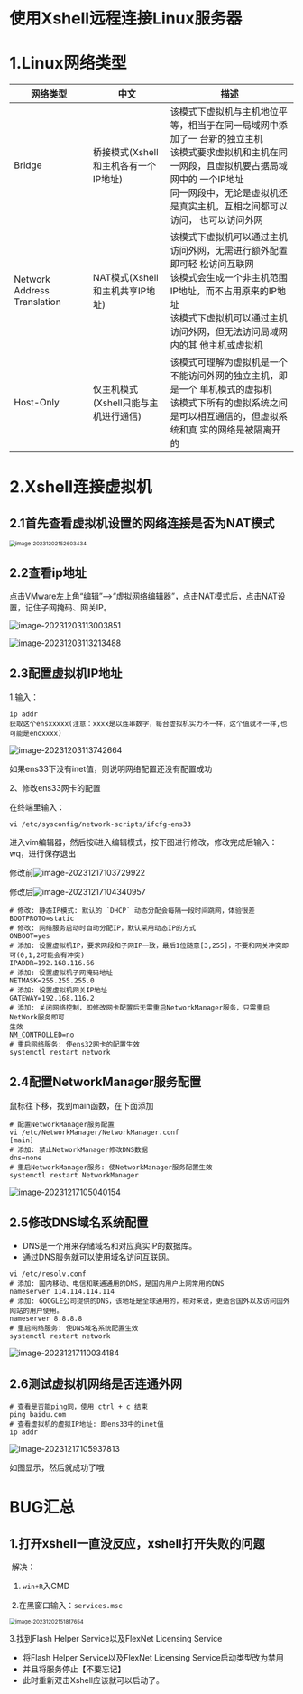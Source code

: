 # 使用Xshell远程连接Linux服务器

# 1.Linux网络类型

| 网络类型                    | 中文                                 | 描述                                                         |
| --------------------------- | ------------------------------------ | ------------------------------------------------------------ |
| Bridge                      | 桥接模式(Xshell和主机各有一个IP地址) | 该模式下虚拟机与主机地位平等，相当于在同一局域网中添加了一 台新的独立主机<br />该模式要求虚拟机和主机在同一网段，且虚拟机要占据局域网中的 一个IP地址<br />同一网段中，无论是虚拟机还是真实主机，互相之间都可以访问， 也可以访问外网 |
| Network Address Translation | NAT模式(Xshell和主机共享IP地址)      | 该模式下虚拟机可以通过主机访问外网，无需进行额外配置即可轻 松访问互联网<br />该模式会生成一个非主机范围IP地址，而不占用原来的IP地址<br />该模式下虚拟机可以通过主机访问外网，但无法访问局域网内的其 他主机或虚拟机 |
| Host-Only                   | 仅主机模式(Xshell只能与主机进行通信) | 该模式可理解为虚拟机是一个不能访问外网的独立主机，即是一个 单机模式的虚拟机<br />该模式下所有的虚拟系统之间是可以相互通信的，但虚拟系统和真 实的网络是被隔离开的 |



# 2.Xshell连接虚拟机

## 2.1首先查看虚拟机设置的网络连接是否为NAT模式

<img src="使用Xshell远程连接Linux服务器.assets/image-20231202152603434.png" alt="image-20231202152603434" style="zoom:67%;" />



## 2.2查看ip地址

点击VMware左上角“编辑”-->“虚拟网络编辑器”，点击NAT模式后，点击NAT设置，记住子网掩码、网关IP。

![image-20231203113003851](使用Xshell远程连接Linux服务器.assets/image-20231203113003851.png)



![image-20231203113213488](使用Xshell远程连接Linux服务器.assets/image-20231203113213488.png)



## 2.3配置虚拟机IP地址

1.输入：

```
ip addr
获取这个ensxxxxx(注意：xxxx是以连串数字，每台虚拟机实力不一样，这个值就不一样,也可能是enoxxxx)
```

![image-20231203113742664](使用Xshell远程连接Linux服务器.assets/image-20231203113742664.png)



如果ens33下没有inet值，则说明网络配置还没有配置成功

2、修改ens33网卡的配置

在终端里输入：

```
vi /etc/sysconfig/network-scripts/ifcfg-ens33
```

 进入vim编辑器，然后按i进入编辑模式，按下图进行修改，修改完成后输入：wq，进行保存退出

修改前![image-20231217103729922](使用Xshell远程连接Linux服务器.assets/image-20231217103729922.png)



修改后![image-20231217104340957](使用Xshell远程连接Linux服务器.assets/image-20231217104340957.png)

```
# 修改: 静态IP模式: 默认的 `DHCP` 动态分配会每隔一段时间跳网，体验很差
BOOTPROTO=static
# 修改: 网络服务启动时自动分配IP，默认采用动态IP的方式
ONBOOT=yes
# 添加: 设置虚拟机IP，要求网段和子网IP一致，最后1位随意[3,255]，不要和网关冲突即可(0,1,2可能会有冲突)
IPADDR=192.168.116.66
# 添加: 设置虚拟机子网掩码地址
NETMASK=255.255.255.0
# 添加: 设置虚拟机网关IP地址
GATEWAY=192.168.116.2
# 添加: 关闭网络控制，即修改网卡配置后无需重启NetworkManager服务，只需重启NetWork服务即可
生效
NM_CONTROLLED=no
# 重启网络服务: 使ens32网卡的配置生效
systemctl restart network
```

## 2.4配置NetworkManager服务配置

鼠标往下移，找到main函数，在下面添加

```
# 配置NetworkManager服务配置
vi /etc/NetworkManager/NetworkManager.conf
[main]
# 添加: 禁止NetworkManager修改DNS数据
dns=none
# 重启NetworkManager服务: 使NetworkManager服务配置生效
systemctl restart NetworkManager
```

![image-20231217105040154](使用Xshell远程连接Linux服务器.assets/image-20231217105040154.png)

## 2.5修改DNS域名系统配置

- DNS是一个用来存储域名和对应真实IP的数据库。 
- 通过DNS服务就可以使用域名访问互联网。

```
vi /etc/resolv.conf
# 添加: 国内移动、电信和联通通用的DNS，是国内用户上网常用的DNS
nameserver 114.114.114.114
# 添加: GOOGLE公司提供的DNS，该地址是全球通用的，相对来说，更适合国外以及访问国外网站的用户使用。
nameserver 8.8.8.8
# 重启网络服务: 使DNS域名系统配置生效
systemctl restart network
```



![image-20231217110034184](使用Xshell远程连接Linux服务器.assets/image-20231217110034184.png)

## 2.6测试虚拟机网络是否连通外网

```
# 查看是否能ping同，使用 ctrl + c 结束
ping baidu.com
# 查看虚拟机的虚拟IP地址: 即ens33中的inet值
ip addr
```

![image-20231217105937813](使用Xshell远程连接Linux服务器.assets/image-20231217105937813.png)

如图显示，然后就成功了哦

# BUG汇总

## 1.打开xshell一直没反应，xshell打开失败的问题

​	解决：

1. `win+R`入CMD

​	2.在黑窗口输入：`services.msc`

<img src="使用Xshell远程连接Linux服务器.assets/image-20231202151817654.png" alt="image-20231202151817654" style="zoom:67%;" />

3.找到Flash Helper Service以及FlexNet Licensing Service

- 将Flash Helper Service以及FlexNet Licensing Service启动类型改为禁用
- 并且将服务停止【不要忘记】
- 此时重新双击Xshell应该就可以启动了。